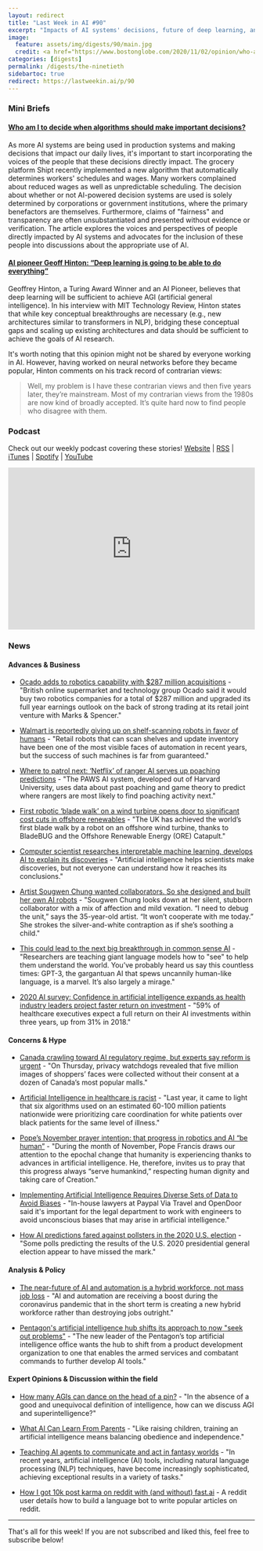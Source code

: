 ```yaml
---
layout: redirect
title: "Last Week in AI #90"
excerpt: "Impacts of AI systems' decisions, future of deep learning, and more!"
image: 
  feature: assets/img/digests/90/main.jpg
  credit: <a href="https://www.bostonglobe.com/2020/11/02/opinion/who-am-i-decide-when-algorithms-should-make-important-decisions/"> Meredith Whittaker / Boston Globe </a>
categories: [digests]
permalink: /digests/the-ninetieth
sidebartoc: true
redirect: https://lastweekin.ai/p/90
---
```


### Mini Briefs

#### [Who am I to decide when algorithms should make important decisions?](https://www.bostonglobe.com/2020/11/02/opinion/who-am-i-decide-when-algorithms-should-make-important-decisions/)
As more AI systems are being used in production systems and making decisions that impact our daily lives, it's important to start incorporating the voices of the people that these decisions directly impact. The grocery platform Shipt recently implemented a new algorithm that automatically determines workers' schedules and wages. Many workers complained about reduced wages as well as unpredictable scheduling. The decision about whether or not AI-powered decision systems are used is solely determined by corporations or government institutions, where the primary benefactors are themselves. Furthermore, claims of "fairness" and transparency are often unsubstantiated and presented without evidence or verification. The article explores the voices and perspectives of people directly impacted by AI systems and advocates for the inclusion of these people into discussions about the appropriate use of AI. 


#### [AI pioneer Geoff Hinton: “Deep learning is going to be able to do everything”](https://www.technologyreview.com/2020/11/03/1011616/ai-godfather-geoffrey-hinton-deep-learning-will-do-everything/)

Geoffrey Hinton, a Turing Award Winner and an AI Pioneer, believes that deep learning will be sufficient to achieve AGI (artificial general intelligence). In his interview with  MIT Technology Review, Hinton states that while key conceptual breakthroughs are necessary (e.g., new architectures similar to transformers in NLP), bridging these conceptual gaps and scaling up existing architectures and data should be sufficient to achieve the goals of AI research. 

It's worth noting that this opinion might not be shared by everyone working in AI. However, having worked on neural networks before they became popular,  Hinton comments on his track record of contrarian views:

> Well, my problem is I have these contrarian views and then five years later, they’re mainstream. Most of my contrarian views from the 1980s are now kind of broadly accepted. It’s quite hard now to find people who disagree with them. 

### Podcast
Check out our weekly podcast covering these stories!
[Website](https://aitalk.podbean.com) \|
[RSS](https://feed.podbean.com/aitalk/feed.xml) \| 
[iTunes](https://podcasts.apple.com/us/podcast/lets-talk-ai/id1502782720) \|
[Spotify](https://open.spotify.com/show/17HiNdxcoKJLLNibIAyUch) \| 
[YouTube](https://www.youtube.com/channel/UCKARTq-t5SPMzwtft8FWwnA)
<iframe title="Let's Talk AI" id="multi_iframe" class="podcast_embed"
 src="https://www.podbean.com/media/player/multi?playlist=http%3A%2F%2Fplaylist.podbean.com%2F7703921%2Fplaylist_multi.xml&vjs=1&kdsowie31j4k1jlf913=4975ccdd28d39e38bf5a1ccaf0c6ca4337fa996b&size=430&skin=9&episode_list_bg=%23ffffff&bg_left=%23000000&bg_mid=%230c5056&bg_right=%232a1844&podcast_title_color=%23c4c4c4&episode_title_color=%23ffffff&auto=0&share=1&fonts=Helvetica&download=0&rtl=0&show_playlist_recent_number=10&pbad=1" 
 scrolling="yes" allowfullscreen="" width="100%" height="330" frameborder="0"></iframe>

### News
#### Advances & Business

* [Ocado adds to robotics capability with $287 million acquisitions](https://www.reuters.com/article/kindred-systems-m-a-ocado-group-idUSKBN27I0SZ) - "British online supermarket and technology group Ocado said it would buy two robotics companies for a total of $287 million and upgraded its full year earnings outlook on the back of strong trading at its retail joint venture with Marks & Spencer."

* [Walmart is reportedly giving up on shelf-scanning robots in favor of humans](https://www.theverge.com/2020/11/3/21547306/walmart-shelf-scanning-robots-automation-bossa-nova-robotics-contract-ended) - "Retail robots that can scan shelves and update inventory have been one of the most visible faces of automation in recent years, but the success of such machines is far from guaranteed."

* [Where to patrol next: ‘Netflix’ of ranger AI serves up poaching predictions](https://news.mongabay.com/2020/11/where-to-patrol-next-netflix-of-ranger-ai-serves-up-poaching-predictions/) - "The PAWS AI system, developed out of Harvard University, uses data about past poaching and game theory to predict where rangers are most likely to find poaching activity next."

* [First robotic ‘blade walk’ on a wind turbine opens door to significant cost cuts in offshore renewables](https://ore.catapult.org.uk/press-releases/bladebug-completes-worlds-first-blade-walk-on-offshore-turbine/) - "The UK has achieved the world’s first blade walk by a robot on an offshore wind turbine, thanks to BladeBUG and the Offshore Renewable Energy (ORE) Catapult."

* [Computer scientist researches interpretable machine learning, develops AI to explain its discoveries](https://techxplore.com/news/2020-11-scientist-machine-ai-discoveries.html) - "Artificial intelligence helps scientists make discoveries, but not everyone can understand how it reaches its conclusions."

* [Artist Sougwen Chung wanted collaborators. So she designed and built her own AI robots](https://www.washingtonpost.com/business/2020/11/05/ai-artificial-intelligence-art-sougwen-chung/) - "Sougwen Chung looks down at her silent, stubborn collaborator with a mix of affection and mild vexation. “I need to debug the unit,” says the 35-year-old artist. “It won’t cooperate with me today.” She strokes the silver-and-white contraption as if she’s soothing a child."

* [This could lead to the next big breakthrough in common sense AI](https://www.technologyreview.com/2020/11/06/1011726/ai-natural-language-processing-computer-vision/) - "Researchers are teaching giant language models how to "see" to help them understand the world. You’ve probably heard us say this countless times: GPT-3, the gargantuan AI that spews uncannily human-like language, is a marvel. It’s also largely a mirage."

* [2020 AI survey: Confidence in artificial intelligence expands as health industry leaders project faster return on investment](https://www.healthcareitnews.com/news/2020-ai-survey-confidence-artificial-intelligence-expands-health-industry-leaders-project) - "59% of healthcare executives expect a full return on their AI investments within three years, up from 31% in 2018."

#### Concerns & Hype

* [Canada crawling toward AI regulatory regime, but experts say reform is urgent](https://www.thestar.com/politics/2020/10/31/canada-crawling-toward-ai-regulatory-regime-but-experts-say-reform-is-urgent.html) - "On Thursday, privacy watchdogs revealed that five million images of shoppers’ faces were collected without their consent at a dozen of Canada’s most popular malls."

* [Artificial Intelligence in healthcare is racist](https://www.zdnet.com/article/artificial-intelligence-in-healthcare-is-racist/) - "Last year, it came to light that six algorithms used on an estimated 60-100 million patients nationwide were prioritizing care coordination for white patients over black patients for the same level of illness."

* [Pope’s November prayer intention: that progress in robotics and AI “be human”](https://www.vaticannews.va/en/pope/news/2020-11/pope-francis-november-prayer-intention-robotics-ai-human.html) - "During the month of November, Pope Francis draws our attention to the epochal change that humanity is experiencing thanks to advances in artificial intelligence. He, therefore, invites us to pray that this progress always “serve humankind,” respecting human dignity and taking care of Creation."

* [Implementing Artificial Intelligence Requires Diverse Sets of Data to Avoid Biases](https://www.law.com/corpcounsel/2020/11/02/implementing-artificial-intelligence-requires-diverse-sets-of-data-to-avoid-biases/) - "In-house lawyers at Paypal Via Travel and OpenDoor said it's important for the legal department to work with engineers to avoid unconscious biases that may arise in artificial intelligence."

* [How AI predictions fared against pollsters in the 2020 U.S. election](https://venturebeat.com/2020/11/06/how-ai-predictions-fared-against-pollsters-in-the-2020-u-s-election/) - "Some polls predicting the results of the U.S. 2020 presidential general election appear to have missed the mark."

#### Analysis & Policy

* [The near-future of AI and automation is a hybrid workforce, not mass job loss](https://www.axios.com/ai-automation-pandemic-job-changes-bdccef8b-4766-4170-8984-775e8aa13168.html) - "AI and automation are receiving a boost during the coronavirus pandemic that in the short term is creating a new hybrid workforce rather than destroying jobs outright."

* [Pentagon's artificial intelligence hub shifts its approach to now "seek out problems"](https://www.c4isrnet.com/artificial-intelligence/2020/11/06/pentagons-artificial-intelligence-hub-shifts-its-approach-to-now-seek-out-problems/) - "The new leader of the Pentagon’s top artificial intelligence office wants the hub to shift from a product development organization to one that enables the armed services and combatant commands to further develop AI tools."

#### Expert Opinions & Discussion within the field

* [How many AGIs can dance on the head of a pin?](http://togelius.blogspot.com/2020/10/how-many-agis-can-dance-on-head-of-pin.html) - "In the absence of a good and unequivocal definition of intelligence, how can we discuss AGI and superintelligence?"

* [What AI Can Learn From Parents](https://www.wsj.com/articles/what-ai-can-learn-from-parents-11604586334) - "Like raising children, training an artificial intelligence means balancing obedience and independence."

* [Teaching AI agents to communicate and act in fantasy worlds](https://techxplore.com/news/2020-11-ai-agents-fantasy-worlds.html) - "In recent years, artificial intelligence (AI) tools, including natural language processing (NLP) techniques, have become increasingly sophisticated, achieving exceptional results in a variety of tasks."

* [How I got 10k post karma on reddit with (and without) fast.ai](https://www.a8b.io/posts/10k-karma-reddit-bot/) - A reddit user details how to build a language bot to write popular articles on reddit. 

<hr>

That's all for this week! If you are not subscribed and liked this, feel free to subscribe below!
